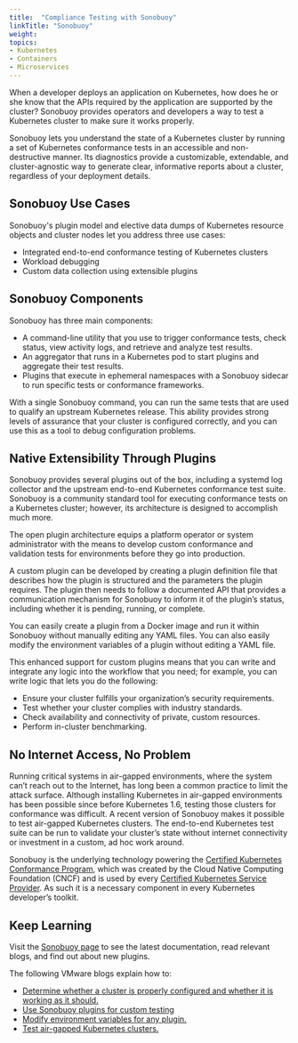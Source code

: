 ```yaml
---
title:  "Compliance Testing with Sonobuoy"
linkTitle: "Sonobuoy"
weight: 
topics:
- Kubernetes
- Containers
- Microservices
---
```


When a developer deploys an application on Kubernetes, how does he or she know that the APIs required by the application are supported by the cluster? Sonobuoy provides operators and developers a way to test a Kubernetes cluster to make sure it works properly. 

Sonobuoy lets you understand the state of a Kubernetes cluster by running a set of Kubernetes conformance tests in an accessible and non-destructive manner. Its diagnostics provide a customizable, extendable, and cluster-agnostic way to generate clear, informative reports about a cluster, regardless of your deployment details.
## Sonobuoy Use Cases

Sonobuoy's plugin model and elective data dumps of Kubernetes resource objects and cluster nodes let you address three use cases:

* Integrated end-to-end conformance testing of Kubernetes clusters
* Workload debugging
* Custom data collection using extensible plugins

## Sonobuoy Components

Sonobuoy has three main components:

* A command-line utility that you use to trigger conformance tests, check status, view activity logs, and retrieve and analyze test results.
* An aggregator that runs in a Kubernetes pod to start plugins and aggregate their test results.
* Plugins that execute in ephemeral namespaces with a Sonobuoy sidecar to run specific tests or conformance frameworks.

With a single Sonobuoy command, you can run the same tests that are used to qualify an upstream Kubernetes release. This ability provides strong levels of assurance that your cluster is configured correctly, and you can use this as a  tool to debug configuration problems.

## Native Extensibility Through Plugins
Sonobuoy provides several plugins out of the box, including a systemd log collector and the upstream end-to-end Kubernetes conformance test suite. Sonobuoy is a community standard tool for executing conformance tests on a Kubernetes cluster; however, its architecture is designed to accomplish much more.

The open plugin architecture equips a platform operator or system administrator with the means to develop custom conformance and validation tests for environments before they go into production.

A custom plugin can be developed by creating a plugin definition file that describes how the plugin is structured and the parameters the plugin requires. The plugin then needs to follow a documented API that provides a communication mechanism for Sonobuoy to inform it of the plugin’s status, including whether it is pending, running, or complete.

You can easily create a plugin from a Docker image and run it within Sonobuoy without manually editing any YAML files. You can also easily modify the environment variables of a plugin without editing a YAML file.

This enhanced support for custom plugins means that you can write and integrate any logic into the workflow that you need; for example, you can write logic that lets you do the following:

* Ensure your cluster fulfills your organization’s security requirements.
* Test whether your cluster complies with industry standards.
* Check availability and connectivity of private, custom resources.
* Perform in-cluster benchmarking.

## No Internet Access, No Problem
Running critical systems in air-gapped environments, where the system can’t reach out to the Internet, has long been a common practice to limit the attack surface. Although installing Kubernetes in air-gapped environments has been possible since before Kubernetes 1.6, testing those clusters for conformance was difficult. A recent version of Sonobuoy makes it possible to test air-gapped Kubernetes clusters. The end-to-end Kubernetes test suite can be run to validate your cluster’s state without internet connectivity or investment in a custom, ad hoc work around.

Sonobuoy is the underlying technology powering the [Certified Kubernetes Conformance Program](https://www.cncf.io/certification/software-conformance), which was created by the Cloud Native Computing Foundation \(CNCF\) and is used by every [Certified Kubernetes Service Provider](https://www.cncf.io/certification/kcsp/). As such it is a necessary component in every Kubernetes developer’s toolkit.

## Keep Learning
Visit the [Sonobuoy page](https://sonobuoy.io/) to see the latest documentation, read relevant blogs, and find out about new plugins.

The following VMware blogs explain how to:
* [Determine whether a cluster is properly configured and whether it is working as it should.](https://tanzu.vmware.com/content/blog/certifying-kubernetes-with-sonobuoy) 
* [Use Sonobuoy plugins for custom testing](https://tanzu.vmware.com/content/blog/fast-and-easy-sonobuoy-plugins-for-custom-testing-of-almost-anything) 
* [Modify environment variables for any plugin.](https://tanzu.vmware.com/content/blog/setting-environment-variables-for-plugins-on-the-fly-with-sonobuoy-0-15-0) 
* [Test air-gapped Kubernetes clusters.](https://tanzu.vmware.com/content/blog/isolated-to-conformant-testing-air-gapped-kubernetes-with-sonobuoy-0-14)







